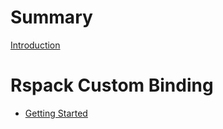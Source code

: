 # Summary

[Introduction](./introduction.md)

# Rspack Custom Binding

- [Getting Started](./getting-started.md)

